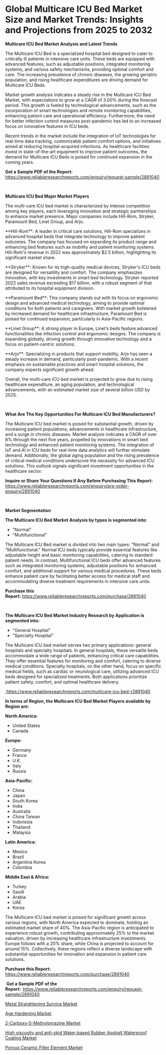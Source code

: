<p><h1>Global Multicare ICU Bed Market Size and Market Trends: Insights and Projections from 2025 to 2032</h1></p><p><strong>Multicare ICU Bed Market Analysis and Latest Trends</strong></p>
<p><p>The Multicare ICU Bed is a specialized hospital bed designed to cater to critically ill patients in intensive care units. These beds are equipped with advanced features, such as adjustable positions, integrated monitoring systems, and various safety mechanisms, providing optimal comfort and care. The increasing prevalence of chronic diseases, the growing geriatric population, and rising healthcare expenditures are driving demand for Multicare ICU Beds.</p><p>Market growth analysis indicates a steady rise in the Multicare ICU Bed Market, with expectations to grow at a CAGR of 3.00% during the forecast period. This growth is fueled by technological advancements, such as the incorporation of smart technologies and remote monitoring capabilities, enhancing patient care and operational efficiency. Furthermore, the need for better infection control measures post-pandemic has led to an increased focus on innovative features in ICU beds.</p><p>Recent trends in the market include the integration of IoT technologies for real-time data tracking, customizable patient comfort options, and initiatives aimed at reducing hospital-acquired infections. As healthcare facilities invest in state-of-the-art equipment to improve patient outcomes, the demand for Multicare ICU Beds is poised for continued expansion in the coming years.</p></p>
<p><strong>Get a Sample PDF of the Report:&nbsp;</strong> <a href="https://www.reliableresearchreports.com/enquiry/request-sample/2891040?utm_campaign=34&utm_medium=2&utm_source=Github&utm_content=ia&utm_term=14032025&utm_id=multicare-icu-bed">https://www.reliableresearchreports.com/enquiry/request-sample/2891040</a></p>
<p>&nbsp;</p>
<p><strong>Multicare ICU Bed Major Market Players</strong></p>
<p><p>The multi-care ICU bed market is characterized by intense competition among key players, each leveraging innovation and strategic partnerships to enhance market presence. Major companies include Hill-Rom, Stryker, Paramount Bed, Linet Group, and Arjo.</p><p>**Hill-Rom**: A leader in critical care solutions, Hill-Rom specializes in advanced hospital beds that integrate technology to improve patient outcomes. The company has focused on expanding its product range and enhancing bed features such as mobility and patient monitoring systems. Hill-Rom's revenue in 2022 was approximately $2.5 billion, highlighting its significant market share.</p><p>**Stryker**: Known for its high-quality medical devices, Stryker's ICU beds are designed for versatility and comfort. The company emphasizes innovation, with key investments in smart bed technology. Stryker reported 2022 sales revenue exceeding $17 billion, with a robust segment of that attributed to its hospital equipment division.</p><p>**Paramount Bed**: This company stands out with its focus on ergonomic design and advanced medical technology, aiming to provide optimal conditions for both patients and caregivers. With market growth bolstered by increased demand for healthcare infrastructure, Paramount Bed is poised for continued expansion, particularly in Asia-Pacific regions.</p><p>**Linet Group**: A strong player in Europe, Linet’s beds feature advanced functionalities like infection control and ergonomic designs. The company is expanding globally, driving growth through innovative technology and a focus on patient-centric solutions.</p><p>**Arjo**: Specializing in products that support mobility, Arjo has seen a steady increase in demand, particularly post-pandemic. With a recent emphasis on sustainable practices and smart hospital solutions, the company expects significant growth ahead.</p><p>Overall, the multi-care ICU bed market is projected to grow due to rising healthcare expenditure, an aging population, and technological advancements, with an estimated market size of several billion USD by 2025.</p></p>
<p>&nbsp;</p>
<p><strong>What Are The Key Opportunities For Multicare ICU Bed Manufacturers?</strong></p>
<p><p>The Multicare ICU bed market is poised for substantial growth, driven by increasing patient populations, advancements in healthcare infrastructure, and a surge in chronic diseases. Market analysis indicates a CAGR of over 8% through the next five years, propelled by innovations in smart bed technology and enhanced patient monitoring systems. The integration of IoT and AI in ICU beds for real-time data analytics will further stimulate demand. Additionally, the global aging population and the rising prevalence of critical medical conditions underscore the necessity for advanced ICU solutions. This outlook signals significant investment opportunities in the healthcare sector.</p></p>
<p><strong>Inquire or Share Your Questions If Any Before Purchasing This Report:</strong> <a href="https://www.reliableresearchreports.com/enquiry/pre-order-enquiry/2891040?utm_campaign=34&utm_medium=2&utm_source=Github&utm_content=ia&utm_term=14032025&utm_id=multicare-icu-bed">https://www.reliableresearchreports.com/enquiry/pre-order-enquiry/2891040</a></p>
<p>&nbsp;</p>
<p><strong>Market Segmentation</strong></p>
<p><strong>The Multicare ICU Bed Market Analysis by types is segmented into:</strong></p>
<p><ul><li>"Normal"</li><li>"Multifunctional"</li></ul></p>
<p><p>The Multicare ICU Bed market is divided into two main types: "Normal" and "Multifunctional." Normal ICU beds typically provide essential features like adjustable height and basic monitoring capabilities, catering to standard patient needs. In contrast, Multifunctional ICU beds offer advanced features such as integrated monitoring systems, adjustable positions for enhanced comfort, and additional support for various medical procedures. These beds enhance patient care by facilitating better access for medical staff and accommodating diverse treatment requirements in intensive care units.</p></p>
<p><strong>Purchase this Report:&nbsp;</strong><a href="https://www.reliableresearchreports.com/purchase/2891040?utm_campaign=34&utm_medium=2&utm_source=Github&utm_content=ia&utm_term=14032025&utm_id=multicare-icu-bed">https://www.reliableresearchreports.com/purchase/2891040</a></p>
<p>&nbsp;</p>
<p><strong>The Multicare ICU Bed Market Industry Research by Application is segmented into:</strong></p>
<p><ul><li>"General Hospital"</li><li>"Specialty Hospital"</li></ul></p>
<p><p>The Multicare ICU bed market serves two primary applications: general hospitals and specialty hospitals. In general hospitals, these versatile beds accommodate a wide range of patients, enhancing critical care capabilities. They offer essential features for monitoring and comfort, catering to diverse medical conditions. Specialty hospitals, on the other hand, focus on specific medical fields, such as cardiac or neurological care, utilizing advanced ICU beds designed for specialized treatments. Both applications prioritize patient safety, comfort, and optimal healthcare delivery.</p></p>
<p><a href="https://www.reliableresearchreports.com/multicare-icu-bed-r2891040?utm_campaign=34&utm_medium=2&utm_source=Github&utm_content=ia&utm_term=14032025&utm_id=multicare-icu-bed">&nbsp;https://www.reliableresearchreports.com/multicare-icu-bed-r2891040</a></p>
<p><strong>In terms of Region, the Multicare ICU Bed Market Players available by Region are:</strong></p>
<p>
    <p> <strong> North America: </strong>
        <ul>
            <li>United States</li>
            <li>Canada</li>
        </ul>
        </p> 
    <p> <strong> Europe: </strong>
        <ul>
            <li>Germany</li>
            <li>France</li>
            <li>U.K.</li>
            <li>Italy</li>
            <li>Russia</li>
        </ul>
        </p> 
    <p> <strong> Asia-Pacific: </strong>
        <ul>
            <li>China</li>
            <li>Japan</li>
            <li>South Korea</li>
            <li>India</li>
            <li>Australia</li>
            <li>China Taiwan</li>
            <li>Indonesia</li>
            <li>Thailand</li>
            <li>Malaysia</li>
        </ul>
        </p> 
    <p> <strong> Latin America: </strong>
        <ul>
            <li>Mexico</li>
            <li>Brazil</li>
            <li>Argentina Korea</li>
            <li>Colombia</li>
        </ul>
        </p> 
    <p> <strong> Middle East & Africa: </strong>
        <ul>
            <li>Turkey</li>
            <li>Saudi</li>
            <li>Arabia</li>
            <li>UAE</li>
            <li>Korea</li>
        </ul>
    </p>
    </p>
<p><p>The Multicare ICU bed market is poised for significant growth across various regions, with North America expected to dominate, holding an estimated market share of 40%. The Asia-Pacific region is anticipated to experience robust growth, contributing approximately 25% to the market valuation, driven by increasing healthcare infrastructure investments. Europe follows with a 20% share, while China is projected to account for around 15%. Collectively, these regions reflect a diverse landscape with substantial opportunities for innovation and expansion in patient care solutions.</p></p>
<p><strong>Purchase this Report: </strong><a href="https://www.reliableresearchreports.com/purchase/2891040?utm_campaign=34&utm_medium=2&utm_source=Github&utm_content=ia&utm_term=14032025&utm_id=multicare-icu-bed">https://www.reliableresearchreports.com/purchase/2891040</a></p>
<p>&nbsp;<strong>Get a Sample PDF of the Report:&nbsp;&nbsp;</strong><a href="https://www.reliableresearchreports.com/enquiry/request-sample/2891040?utm_campaign=34&utm_medium=2&utm_source=Github&utm_content=ia&utm_term=14032025&utm_id=multicare-icu-bed">https://www.reliableresearchreports.com/enquiry/request-sample/2891040</a></p>
<p><strong></strong></p>
<p><p><a href="https://github.com/seyalshudae7/Market-Research-Report-List-1/blob/main/metal-straightening-survice-market.md?utm_campaign=34&utm_medium=2&utm_source=Github&utm_content=ia&utm_term=14032025&utm_id=multicare-icu-bed">Metal Straightening Survice Market</a></p><p><a href="https://github.com/nacarnzina/Market-Research-Report-List-1/blob/main/age-hardening-market.md?utm_campaign=34&utm_medium=2&utm_source=Github&utm_content=ia&utm_term=14032025&utm_id=multicare-icu-bed">Age Hardening Market</a></p><p><a href="https://github.com/giulyankela/Market-Research-Report-List-1/blob/main/2-carboxy-5-methylpyrazine-market.md?utm_campaign=34&utm_medium=2&utm_source=Github&utm_content=ia&utm_term=14032025&utm_id=multicare-icu-bed">2-Carboxy-5-Methylpyrazine Market</a></p><p><a href="https://github.com/theyasnare5w/Market-Research-Report-List-1/blob/main/high-viscosity-and-anti-skid-water-based-rubber-asphalt-waterproof-coating-market.md?utm_campaign=34&utm_medium=2&utm_source=Github&utm_content=ia&utm_term=14032025&utm_id=multicare-icu-bed">High viscosity and anti-skid Water-based Rubber Asphalt Waterproof Coating Market</a></p><p><a href="https://github.com/aaryaheron0c/Market-Research-Report-List-1/blob/main/porous-ceramic-filter-element-market.md?utm_campaign=34&utm_medium=2&utm_source=Github&utm_content=ia&utm_term=14032025&utm_id=multicare-icu-bed">Porous Ceramic Filter Element Market</a></p></p>